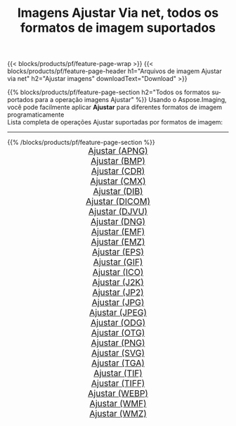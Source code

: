 ﻿---
title: Imagens Ajustar Via net, todos os formatos de imagem suportados 
weight: 3920
url: /pt/net/adjust 
lang: pt
langdirlevel: 2
locales: zh-hans,ja,it,ru,de,es,fr,nl,id,lt,pl,pt,vi,tr,ko,zh-hant,ar,hi,th,sv,cs,uk,he
description: Usando Aspose.Imaging, você pode facilmente imagens Ajustar Via net
---

{{< blocks/products/pf/feature-page-wrap >}}
{{< blocks/products/pf/feature-page-header h1="Arquivos de imagem Ajustar via net" h2="Ajustar imagens" downloadText="Download" >}}


{{% blocks/products/pf/feature-page-section  h2="Todos os formatos suportados para a operação imagens Ajustar" %}}
Usando o Aspose.Imaging, você pode facilmente aplicar **Ajustar** para diferentes formatos de imagem programaticamente
<br/>
Lista completa de operações Ajustar suportadas por formatos de imagem:
<hr/>
{{% /blocks/products/pf/feature-page-section %}}
<div class="container-fluid productfamilypage bg-gray">
    <div class="convertypes bg-gray agp-content section">
        <div class="container">
		<div class="row other-converters" style="gap: 10px;font-size: 19px;text-align:center;">
		    <div class='col-md-2 other-converter remove-lp remove-rp'><a href="/imaging/pt/net/adjust/apng" style="padding:15px;">Ajustar (APNG)</a></div><div class='col-md-2 other-converter remove-lp remove-rp'><a href="/imaging/pt/net/adjust/bmp" style="padding:15px;">Ajustar (BMP)</a></div><div class='col-md-2 other-converter remove-lp remove-rp'><a href="/imaging/pt/net/adjust/cdr" style="padding:15px;">Ajustar (CDR)</a></div><div class='col-md-2 other-converter remove-lp remove-rp'><a href="/imaging/pt/net/adjust/cmx" style="padding:15px;">Ajustar (CMX)</a></div><div class='col-md-2 other-converter remove-lp remove-rp'><a href="/imaging/pt/net/adjust/dib" style="padding:15px;">Ajustar (DIB)</a></div><div class='col-md-2 other-converter remove-lp remove-rp'><a href="/imaging/pt/net/adjust/dicom" style="padding:15px;">Ajustar (DICOM)</a></div><div class='col-md-2 other-converter remove-lp remove-rp'><a href="/imaging/pt/net/adjust/djvu" style="padding:15px;">Ajustar (DJVU)</a></div><div class='col-md-2 other-converter remove-lp remove-rp'><a href="/imaging/pt/net/adjust/dng" style="padding:15px;">Ajustar (DNG)</a></div><div class='col-md-2 other-converter remove-lp remove-rp'><a href="/imaging/pt/net/adjust/emf" style="padding:15px;">Ajustar (EMF)</a></div><div class='col-md-2 other-converter remove-lp remove-rp'><a href="/imaging/pt/net/adjust/emz" style="padding:15px;">Ajustar (EMZ)</a></div><div class='col-md-2 other-converter remove-lp remove-rp'><a href="/imaging/pt/net/adjust/eps" style="padding:15px;">Ajustar (EPS)</a></div><div class='col-md-2 other-converter remove-lp remove-rp'><a href="/imaging/pt/net/adjust/gif" style="padding:15px;">Ajustar (GIF)</a></div><div class='col-md-2 other-converter remove-lp remove-rp'><a href="/imaging/pt/net/adjust/ico" style="padding:15px;">Ajustar (ICO)</a></div><div class='col-md-2 other-converter remove-lp remove-rp'><a href="/imaging/pt/net/adjust/j2k" style="padding:15px;">Ajustar (J2K)</a></div><div class='col-md-2 other-converter remove-lp remove-rp'><a href="/imaging/pt/net/adjust/jp2" style="padding:15px;">Ajustar (JP2)</a></div><div class='col-md-2 other-converter remove-lp remove-rp'><a href="/imaging/pt/net/adjust/jpg" style="padding:15px;">Ajustar (JPG)</a></div><div class='col-md-2 other-converter remove-lp remove-rp'><a href="/imaging/pt/net/adjust/jpeg" style="padding:15px;">Ajustar (JPEG)</a></div><div class='col-md-2 other-converter remove-lp remove-rp'><a href="/imaging/pt/net/adjust/odg" style="padding:15px;">Ajustar (ODG)</a></div><div class='col-md-2 other-converter remove-lp remove-rp'><a href="/imaging/pt/net/adjust/otg" style="padding:15px;">Ajustar (OTG)</a></div><div class='col-md-2 other-converter remove-lp remove-rp'><a href="/imaging/pt/net/adjust/png" style="padding:15px;">Ajustar (PNG)</a></div><div class='col-md-2 other-converter remove-lp remove-rp'><a href="/imaging/pt/net/adjust/svg" style="padding:15px;">Ajustar (SVG)</a></div><div class='col-md-2 other-converter remove-lp remove-rp'><a href="/imaging/pt/net/adjust/tga" style="padding:15px;">Ajustar (TGA)</a></div><div class='col-md-2 other-converter remove-lp remove-rp'><a href="/imaging/pt/net/adjust/tif" style="padding:15px;">Ajustar (TIF)</a></div><div class='col-md-2 other-converter remove-lp remove-rp'><a href="/imaging/pt/net/adjust/tiff" style="padding:15px;">Ajustar (TIFF)</a></div><div class='col-md-2 other-converter remove-lp remove-rp'><a href="/imaging/pt/net/adjust/webp" style="padding:15px;">Ajustar (WEBP)</a></div><div class='col-md-2 other-converter remove-lp remove-rp'><a href="/imaging/pt/net/adjust/wmf" style="padding:15px;">Ajustar (WMF)</a></div><div class='col-md-2 other-converter remove-lp remove-rp'><a href="/imaging/pt/net/adjust/wmz" style="padding:15px;">Ajustar (WMZ)</a></div>
                </div>
        </div>
    </div>
</div>
<br/>
